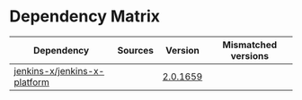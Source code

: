 # Dependency Matrix

Dependency | Sources | Version | Mismatched versions
---------- | ------- | ------- | -------------------
[jenkins-x/jenkins-x-platform](https://github.com/jenkins-x/jenkins-x-platform) |  | [2.0.1659](https://github.com/jenkins-x/jenkins-x-platform/releases/tag/v2.0.1659) | 
